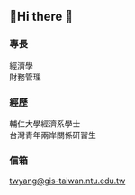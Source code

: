 ## 🦁Hi there 👋
### 專長
 經濟學\
 財務管理

### 經歷 
 輔仁大學經濟系學士\
 台灣青年兩岸關係研習生

### 信箱
twyang@gis-taiwan.ntu.edu.tw
<!--
**David-YG/David-YG** is a ✨ _special_ ✨ repository because its `README.md` (this file) appears on your GitHub profile.

Here are some ideas to get you started:

- 🔭 I’m currently working on ...
- 🌱 I’m currently learning ...
- 👯 I’m looking to collaborate on ...
- 🤔 I’m looking for help with ...
- 💬 Ask me about ...
- 📫 How to reach me: ...
- 😄 Pronouns: ...
- ⚡ Fun fact: ...
-->
